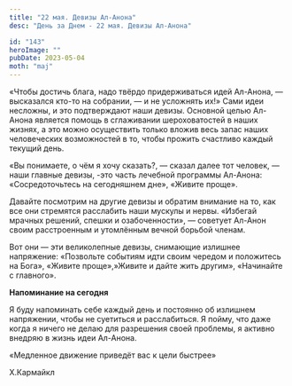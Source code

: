 ```yaml
---
title: "22 мая. Девизы Ал-Анона"
desc: "День за Днем - 22 мая. Девизы Ал-Анона"

id: "143"
heroImage: ""
pubDate: 2023-05-04
moth: "maj"
---
```


«Чтобы достичь блага, надо твёрдо придерживаться идей Ал-Анона, — высказался
кто-то на собрании, — и не усложнять их!» Сами идеи несложны, и это
подтверждают наши девизы. Основной целью Ал-Анона является помощь в
сглаживании шероховатостей в наших жизнях, а это можно осуществить только
вложив весь запас наших человеческих возможностей в то, чтобы прожить
счастливо каждый текущий день.

«Вы понимаете, о чём я хочу сказать?, — сказал далее тот человек, — наши
главные девизы, -это часть лечебной программы Ал-Анона: «Сосредоточьтесь на
сегодняшнем дне», «Живите проще».

Давайте посмотрим на другие девизы и обратим внимание на то, как все они
стремятся расслабить наши мускулы и нервы. «Избегай мрачных решений, спешки и
озабоченности», — советует Ал-Анон своим расстроенным и утомлённым вечной
борьбой членам.

Вот они — эти великолепные девизы, снимающие излишнее напряжение: «Позвольте
событиям идти своим чередом и положитесь на Бога», «Живите проще»,»Живите и
дайте жить другим», «Начинайте с главного».

**Напоминание на сегодня**

Я буду напоминать себе каждый день и постоянно об излишнем напряжении, чтобы
не суетиться и расслабиться. Я пойму, что даже когда я ничего не делаю для
разрешения своей проблемы, я активно внедряю в жизнь идеи Ал-Анона.

«Медленное движение приведёт вас к цели быстрее»

Х.Кармайкл

